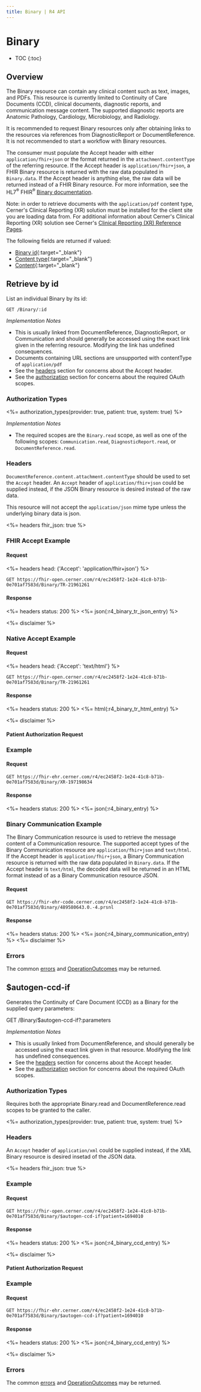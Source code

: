 ```yaml
---
title: Binary | R4 API
---
```


# Binary

* TOC
{:toc}

## Overview

The Binary resource can contain any clinical content such as text, images, and PDFs. This resource is currently limited to Continuity of Care Documents (CCD), clinical documents, diagnostic reports, and communication message content. The supported diagnostic reports are Anatomic Pathology, Cardiology, Microbiology, and Radiology.

It is recommended to request Binary resources only after obtaining links to the resources via references from DiagnosticReport or DocumentReference. It is not recommended to start a workflow with Binary resources.

The consumer must populate the Accept header with either `application/fhir+json` or the format returned in the `attachment.contentType` of the referring resource. If the Accept header is `application/fhir+json`, a FHIR Binary resource is returned with the raw data populated in `Binary.data`. If the Accept header is anything else, the raw data will be returned instead of a FHIR Binary resource. For more information, see the HL7<sup>®</sup> FHIR<sup>®</sup> [Binary documentation](http://hl7.org/fhir/r4/binary.html#rest).

Note: in order to retrieve documents with the `application/pdf` content type, Cerner's Clinical Reporting (XR) solution must be installed for the client site you are loading data from. For additional information about Cerner's Clinical Reporting (XR) solution see Cerner's [Clinical Reporting (XR) Reference Pages](https://wiki.ucern.com/display/reference/Clinical+Reporting+XR+Reference+Pages).

The following fields are returned if valued:

* [Binary id](http://hl7.org/fhir/r4/resource-definitions.html#Resource.id){:target="_blank"}
* [Content type](http://hl7.org/fhir/r4/binary-definitions.html#Binary.contentType){:target="_blank"}
* [Content](http://hl7.org/fhir/r4/binary-definitions.html#Binary.data){:target="_blank"}

## Retrieve by id

List an individual Binary by its id:

    GET /Binary/:id

_Implementation Notes_

* This is usually linked from DocumentReference, DiagnosticReport, or Communication and should generally be accessed using the exact link given in the referring resource. Modifying the link has undefined consequences.
* Documents containing URL sections are unsupported with contentType of `application/pdf`
* See the [headers](#headers) section for concerns about the Accept header.
* See the [authorization](#authorization-types) section for concerns about the required OAuth scopes.

### Authorization Types

<%= authorization_types(provider: true, patient: true, system: true) %>

_Implementation Notes_

* The required scopes are the `Binary.read` scope, as well as one of the following scopes: `Communication.read`, `DiagnosticReport.read`, or `DocumentReference.read`.

### Headers

`DocumentReference.content.attachment.contentType` should be used to set the `Accept` header. An `Accept` header of `application/fhir+json` could be supplied instead, if the JSON Binary resource is desired instead of the raw data.

This resource will not accept the `application/json` mime type unless the underlying binary data is json.

<%= headers fhir_json: true %>

### FHIR Accept Example

#### Request

<%= headers head: {'Accept': 'application/fhir+json'} %>

    GET https://fhir-open.cerner.com/r4/ec2458f2-1e24-41c8-b71b-0e701af7583d/Binary/TR-21961261

#### Response

<%= headers status: 200 %>
<%= json(:r4_binary_tr_json_entry) %>

<%= disclaimer %>

### Native Accept Example

#### Request

<%= headers head: {'Accept': 'text/html'} %>

    GET https://fhir-open.cerner.com/r4/ec2458f2-1e24-41c8-b71b-0e701af7583d/Binary/TR-21961261

#### Response

<%= headers status: 200 %>
<%= html(:r4_binary_tr_html_entry) %>

<%= disclaimer %>

#### Patient Authorization Request

### Example

#### Request

    GET https://fhir-ehr.cerner.com/r4/ec2458f2-1e24-41c8-b71b-0e701af7583d/Binary/XR-197198634

#### Response

<%= headers status: 200 %>
<%= json(:r4_binary_entry) %>

### Binary Communication Example

The Binary Communication resource is used to retrieve the message content of a Communication resource. The supported accept types of the Binary Communication resource are `application/fhir+json` and `text/html`. If the Accept header is `application/fhir+json`, a Binary Communication resource is returned with the raw data populated in `Binary.data`. If the Accept header is `text/html`, the decoded data will be returned in an HTML format instead of as a Binary Communication resource JSON.

#### Request

    GET https://fhir-ehr-code.cerner.com/r4/ec2458f2-1e24-41c8-b71b-0e701af7583d/Binary/489580643.0.-4.prsnl

#### Response

<%= headers status: 200 %>
<%= json(:r4_binary_communication_entry) %>
<%= disclaimer %>

### Errors

The common [errors] and [OperationOutcomes] may be returned.

## $autogen-ccd-if

Generates the Continuity of Care Document (CCD) as a Binary for the supplied query parameters:

  GET /Binary/$autogen-ccd-if?:parameters

_Implementation Notes_

* This is usually linked from DocumentReference, and should generally be accessed using the exact link given in that resource. Modifying the link has undefined consequences.
* See the [headers](#headers) section for concerns about the Accept header.
* See the [authorization](#authorization-types) section for concerns about the required OAuth scopes.

### Authorization Types

Requires both the appropriate Binary.read and DocumentReference.read scopes to be granted to the caller.

<%= authorization_types(provider: true, patient: true, system: true) %>

### Headers

An `Accept` header of `application/xml` could be supplied instead, if the XML Binary resource is desired insetad of the JSON data.

<%= headers fhir_json: true %>

### Example

#### Request

    GET https://fhir-open.cerner.com/r4/ec2458f2-1e24-41c8-b71b-0e701af7583d/Binary/$autogen-ccd-if?patient=1694010

#### Response

<%= headers status: 200 %>
<%= json(:r4_binary_ccd_entry) %>

<%= disclaimer %>

#### Patient Authorization Request

### Example

#### Request

    GET https://fhir-ehr.cerner.com/r4/ec2458f2-1e24-41c8-b71b-0e701af7583d/Binary/$autogen-ccd-if?patient=1694010

#### Response

<%= headers status: 200 %>
<%= json(:r4_binary_ccd_entry) %>

<%= disclaimer %>

### Errors

The common [errors] and [OperationOutcomes] may be returned.

[`token`]: http://hl7.org/fhir/r4/search.html#token
[errors]: ../../#client-errors
[OperationOutcomes]: ../../#operation-outcomes
